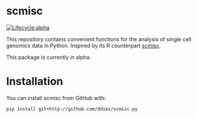 scmisc
======

[![Lifecycle:alpha](https://img.shields.io/badge/lifecycle-alpha-red.svg)](https://github.com/ddiez/scmisc-py)

This repository contains convenient functions for the analysis of single cell genomics data in Python. Inspired by its R counterpart [scmisc](https://github.com/ddiez/scmisc).

This package is currently in alpha.

# Installation

You can install scmisc from GitHub with:

```
pip install git+http://github.com/ddiez/scmisc-py
```